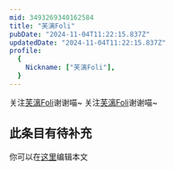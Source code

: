 ```yaml
---
mid: 3493269340162584
title: "芙漓Foli"
pubDate: "2024-11-04T11:22:15.837Z"
updatedDate: "2024-11-04T11:22:15.837Z"
profile:
  {
    Nickname: ["芙漓Foli"],
  }
---
```


关注[芙漓Foli](https://space.bilibili.com/3493269340162584)谢谢喵~ 关注[芙漓Foli](https://space.bilibili.com/3493269340162584)谢谢喵~

## 此条目有待补充
你可以在[这里](https://github.com/Yuhanawa/VTuber.ICU-Content/edit/master/v/芙漓Foli/index.md)编辑本文

